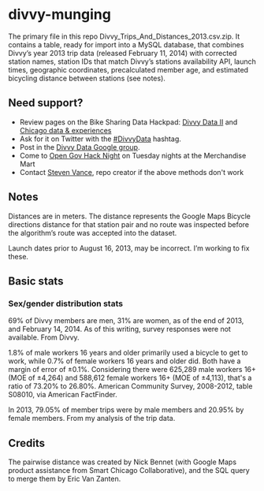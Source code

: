 divvy-munging
=============
The primary file in this repo Divvy_Trips_And_Distances_2013.csv.zip. It contains a table, ready for import into a MySQL database, that combines Divvy’s year 2013 trip data (released February 11, 2014) with corrected station names, station IDs that match Divvy’s stations availability API, launch times, geographic coordinates, precalculated member age, and estimated bicycling distance between stations (see notes). 

## Need support?
* Review pages on the Bike Sharing Data Hackpad: [Divvy Data II](https://bikesharingdata.hackpad.com/Divvy-Data-II-February-11-2014-WQz3gHkxo0M?r=1) and [Chicago data & experiences](https://bikesharingdata.hackpad.com/Chicago-data-experiences-f1ym6mXft2d)
* Ask for it on Twitter with the [#DivvyData](https://twitter.com/search?q=%23divvydata) hashtag. 
* Post in the [Divvy Data Google group](https://groups.google.com/forum/#!forum/divvydata). 
* Come to [Open Gov Hack Night]([http://opengovhacknight.org) on Tuesday nights at the Merchandise Mart
* Contact [Steven Vance](http://twitter.com/stevevance), repo creator if the above methods don't work

## Notes
Distances are in meters. The distance represents the Google Maps Bicycle directions distance for that station pair and no route was inspected before the algorithm’s route was accepted into the dataset. 

Launch dates prior to August 16, 2013, may be incorrect. I’m working to fix these. 

## Basic stats

### Sex/gender distribution stats
69% of Divvy members are men, 31% are women, as of the end of 2013, and February 14, 2014. As of this writing, survey responses were not available. From Divvy. 

1.8% of male workers 16 years and older primarily used a bicycle to get to work, while 0.7% of female workers 16 years and older did. Both have a margin of error of ±0.1%. Considering there were 625,289 male workers 16+ (MOE of ±4,264) and 588,612 female workers 16+ (MOE of ±4,113), that's a ratio of 73.20% to 26.80%. American Community Survey, 2008-2012, table S08010, via American FactFinder.

In 2013, 79.05% of member trips were by male members and 20.95% by female members. From my analysis of the trip data. 

## Credits
The pairwise distance was created by Nick Bennet (with Google Maps product assistance from Smart Chicago Collaborative), and the SQL query to merge them by Eric Van Zanten. 

